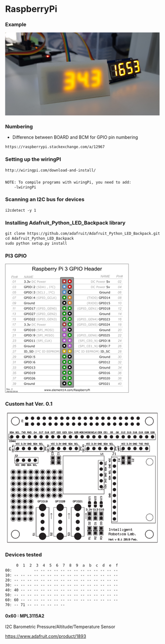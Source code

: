 # RaspberryPi

### Example
<img src='./99-Lab/3DModels/Case_7Segment_v1/20191008_165328.jpg' width=500px/>

### Numbering
* Difference between BOARD and BCM for GPIO pin numbering 
```
https://raspberrypi.stackexchange.com/a/12967
```

### Setting up the wiringPI
```
http://wiringpi.com/download-and-install/
```

###
```
NOTE: To compile programs with wiringPi, you need to add:
    -lwiringPi
```

### Scanning an I2C bus for devices
```
i2cdetect -y 1
```

### Installing Adafruit_Python_LED_Backpack library
```
git clone https://github.com/adafruit/Adafruit_Python_LED_Backpack.git
cd Adafruit_Python_LED_Backpack
sudo python setup.py install
```
### PI3 GPIO
<img src='pi3_gpio.png' width = '400px'/>

### Custom hat Ver. 0.1
<img src='documents/PCB/rpi_hat_irlab_1.png' width = '500px' />


### Devices tested

```
     0  1  2  3  4  5  6  7  8  9  a  b  c  d  e  f
00:          -- -- -- -- -- -- -- -- -- -- -- -- --
10: -- -- -- -- -- -- -- -- -- -- -- -- -- -- -- --
20: -- -- -- -- -- -- -- -- -- -- -- -- -- -- -- --
30: -- -- -- -- -- -- -- -- -- -- -- -- -- -- -- --
40: 40 -- -- -- -- -- -- -- -- -- -- -- -- -- -- --
50: -- -- -- -- -- -- -- -- -- -- -- -- -- -- -- --
60: 60 -- -- -- -- -- -- -- -- -- -- -- -- -- -- --
70: -- 71 -- -- -- -- -- --
```

#### 0x60 : MPL3115A2 
I2C Barometric Pressure/Altitude/Temperature Sensor

https://www.adafruit.com/product/1893

